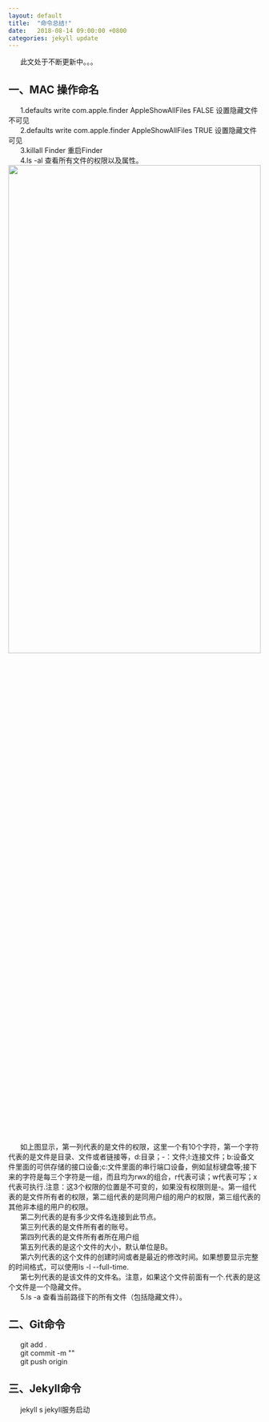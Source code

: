 ```yaml
---
layout: default
title:  "命令总结!"
date:   2018-08-14 09:00:00 +0800
categories: jekyll update
---
```

&nbsp;&nbsp;&nbsp;&nbsp;&nbsp;&nbsp;此文处于不断更新中。。。
<h2>一、MAC 操作命名</h2>
&nbsp;&nbsp;&nbsp;&nbsp;&nbsp;&nbsp;1.defaults write com.apple.finder AppleShowAllFiles FALSE   设置隐藏文件不可见	
<br>&nbsp;&nbsp;&nbsp;&nbsp;&nbsp;&nbsp;2.defaults write com.apple.finder AppleShowAllFiles TRUE   设置隐藏文件可见
<br>&nbsp;&nbsp;&nbsp;&nbsp;&nbsp;&nbsp;3.killall Finder  重启Finder 
<br>&nbsp;&nbsp;&nbsp;&nbsp;&nbsp;&nbsp;4.ls -al 查看所有文件的权限以及属性。 
<img src="https://xukaizhong188.github.io/xukaizhong.github.io/assets/postImages/2018-0814/pic1.jpg" width = "100%" height = "50%"  />
<br>&nbsp;&nbsp;&nbsp;&nbsp;&nbsp;&nbsp;如上图显示，第一列代表的是文件的权限，这里一个有10个字符，第一个字符代表的是文件是目录、文件或者链接等，d:目录；-：文件;l:连接文件；b:设备文件里面的可供存储的接口设备;c:文件里面的串行端口设备，例如鼠标键盘等;接下来的字符是每三个字符是一组，而且均为rwx的组合，r代表可读；w代表可写；x代表可执行.注意：这3个权限的位置是不可变的，如果没有权限则是-。第一组代表的是文件所有者的权限，第二组代表的是同用户组的用户的权限，第三组代表的其他非本组的用户的权限。
<br>&nbsp;&nbsp;&nbsp;&nbsp;&nbsp;&nbsp;第二列代表的是有多少文件名连接到此节点。
<br>&nbsp;&nbsp;&nbsp;&nbsp;&nbsp;&nbsp;第三列代表的是文件所有者的账号。
<br>&nbsp;&nbsp;&nbsp;&nbsp;&nbsp;&nbsp;第四列代表的是文件所有者所在用户组
<br>&nbsp;&nbsp;&nbsp;&nbsp;&nbsp;&nbsp;第五列代表的是这个文件的大小，默认单位是B。
<br>&nbsp;&nbsp;&nbsp;&nbsp;&nbsp;&nbsp;第六列代表的这个文件的创建时间或者是最近的修改时间。如果想要显示完整的时间格式，可以使用ls -l --full-time.
<br>&nbsp;&nbsp;&nbsp;&nbsp;&nbsp;&nbsp;第七列代表的是该文件的文件名。注意，如果这个文件前面有一个.代表的是这个文件是一个隐藏文件。
<br>&nbsp;&nbsp;&nbsp;&nbsp;&nbsp;&nbsp;5.ls -a 查看当前路径下的所有文件（包括隐藏文件）。 
<h2>二、Git命令</h2>
&nbsp;&nbsp;&nbsp;&nbsp;&nbsp;&nbsp;git add .
<br>&nbsp;&nbsp;&nbsp;&nbsp;&nbsp;&nbsp;git commit -m "" 
<br>&nbsp;&nbsp;&nbsp;&nbsp;&nbsp;&nbsp;git push origin 
<h2>三、Jekyll命令</h2>
&nbsp;&nbsp;&nbsp;&nbsp;&nbsp;&nbsp;jekyll s jekyll服务启动



